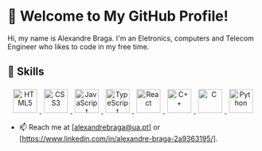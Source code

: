 # 👋 Welcome to My GitHub Profile!

Hi, my name is Alexandre Braga. I'm an Eletronics, computers and Telecom Engineer who likes to code in my free time.

## 📖 Skills

<div align="center">

  <!-- First Row: Web Fundamentals -->
  <a href="https://developer.mozilla.org/en-US/docs/Web/HTML" title="HTML5">
    <img src="https://skillicons.dev/icons?i=html" alt="HTML5" height="48" style="margin: 5px;">
  </a>
  <a href="https://developer.mozilla.org/en-US/docs/Web/CSS" title="CSS3">
    <img src="https://skillicons.dev/icons?i=css" alt="CSS3" height="48" style="margin: 5px;">
  </a>
  <a href="https://developer.mozilla.org/en-US/docs/Web/JavaScript" title="JavaScript">
    <img src="https://skillicons.dev/icons?i=js" alt="JavaScript" height="48" style="margin: 5px;">
  </a>
  <a href="https://www.typescriptlang.org/" title="TypeScript">
    <img src="https://skillicons.dev/icons?i=ts" alt="TypeScript" height="48" style="margin: 5px;">
  </a>
  <!-- Second Row: Frameworks & Languages -->
  <a href="https://react.dev/" title="React">
    <img src="https://skillicons.dev/icons?i=react" alt="React" height="48" style="margin: 5px;">
  </a>
  <a href="https://en.cppreference.com/w/" title="C++">
    <img src="https://skillicons.dev/icons?i=cpp" alt="C++" height="48" style="margin: 5px;">
  </a>
  <a href="https://en.cppreference.com/w/c" title="C">
    <img src="https://skillicons.dev/icons?i=c" alt="C" height="48" style="margin: 5px;">
  </a>
  <a href="https://www.python.org/" title="Python">
    <img src="https://skillicons.dev/icons?i=python" alt="Python" height="48" style="margin: 5px;">
  </a>
 </div> 

- 📫 Reach me at [alexandrebraga@ua.pt] or [https://www.linkedin.com/in/alexandre-braga-2a9363195/].
